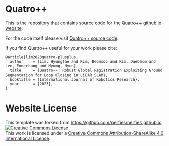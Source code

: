 # Quatro++

This is the repository that contains source code for the [Quatro++ github.io website](https://quatro-plusplus.github.io/).

For the code itself please visit [Quatro++ source code](https://github.com/url-kaist/Quatro).

If you find Quatro++ useful for your work please cite:
```
@article{lim2023quatro-plusplus,
  author    = {Lim, Hyungtae and Kim, Beomsoo and Kim, Daebeom and Lee, Eungchang and Myung, Hyun},
  title     = {Quatro++: Robust Global Registration Exploiting Ground Segmentation for Loop Closing in LiDAR SLAM},
  booktitle = {International Journal of Robotics Research},
  year      = {2023},
}
```

# Website License
This template was forked from https://github.com/nerfies/nerfies.github.io
<a rel="license" href="http://creativecommons.org/licenses/by-sa/4.0/"><img alt="Creative Commons License" style="border-width:0" src="https://i.creativecommons.org/l/by-sa/4.0/88x31.png" /></a><br />This work is licensed under a <a rel="license" href="http://creativecommons.org/licenses/by-sa/4.0/">Creative Commons Attribution-ShareAlike 4.0 International License</a>.
